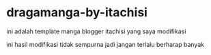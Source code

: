 # dragamanga-by-itachisi
ini adalah template manga blogger itachisi yang saya modifikasi

ini hasil modifikasi tidak sempurna jadi jangan terlalu berharap banyak
